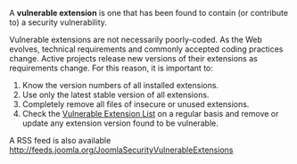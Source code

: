 <!-- Filename: What_is_a_vulnerable_extension%3F / Display title: What is a vulnerable extension? -->

A **vulnerable extension** is one that has been found to contain (or
contribute to) a
security
vulnerability.

Vulnerable extensions are not necessarily poorly-coded. As the Web
evolves, technical requirements and commonly accepted coding practices
change. Active projects release new versions of their extensions as
requirements change. For this reason, it is important to:

1.  Know the version numbers of all installed extensions.
2.  Use only the latest stable version of all extensions.
3.  Completely remove all files of insecure or unused extensions.
4.  Check the
    <a href="http://vel.joomla.org/" class="external text" target="_blank"
    rel="noreferrer noopener">Vulnerable Extension List</a> on a regular
    basis and remove or update any extension version found to be
    vulnerable.

A RSS feed is also available
<a href="http://feeds.joomla.org/JoomlaSecurityVulnerableExtensions"
class="external free" target="_blank"
rel="noreferrer noopener">http://feeds.joomla.org/JoomlaSecurityVulnerableExtensions</a>
